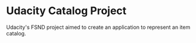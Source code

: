 # Udacity Catalog Project
Udacity's FSND project aimed to create an application to represent an item catalog.
